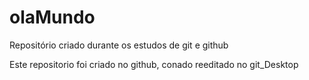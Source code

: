 # olaMundo
Repositório criado durante os estudos de git e github

Este repositorio foi criado no github, conado reeditado no git_Desktop